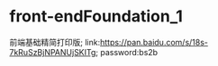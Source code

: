 # front-endFoundation_1
  前端基础精简打印版;
  link:https://pan.baidu.com/s/18s-7kRuSzBjNPANUjSKITg;
  password:bs2b
